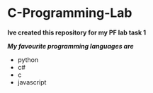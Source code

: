 # C-Programming-Lab

**Ive created this repository for my PF lab task 1**

***My favourite programming languages are*** 
- python
- c#
- c
- javascript
